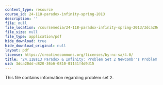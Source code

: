 ```yaml
---
content_type: resource
course_id: 24-118-paradox-infinity-spring-2013
description: ''
file: null
file_location: /coursemedia/24-118-paradox-infinity-spring-2013/3dca20ddd82036b6081001141f4d9d15_MIT24_118S13_ProbSet2.pdf
file_size: null
file_type: application/pdf
hide_download: true
hide_download_original: null
layout: pdf
license: https://creativecommons.org/licenses/by-nc-sa/4.0/
title: '24.118s13 Paradox & Infinity: Problem Set 2 Newcomb''s Problem'
uid: 3dca20dd-d820-36b6-0810-01141f4d9d15
---
```

This file contains information regarding problem set 2.